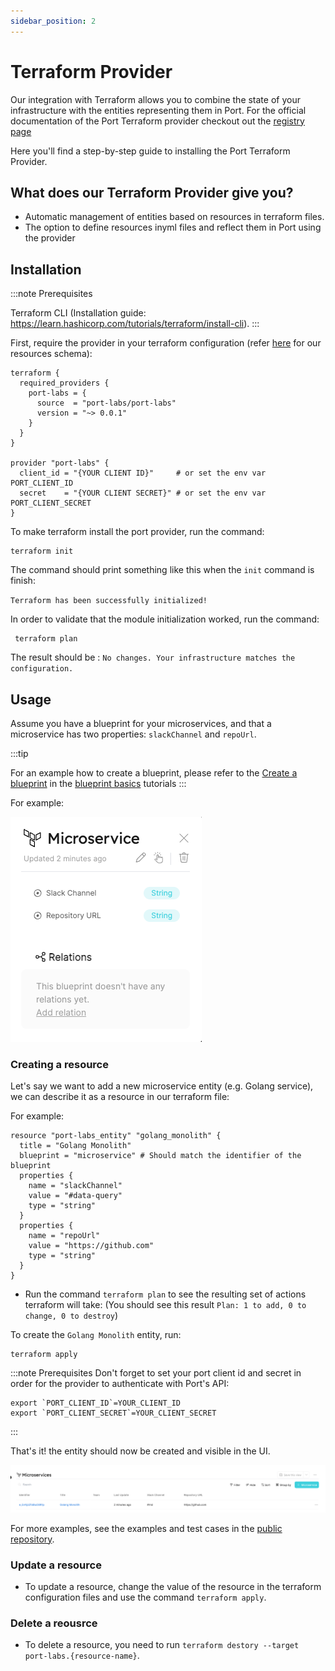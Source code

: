 ```yaml
---
sidebar_position: 2
---
```


# Terraform Provider

Our integration with Terraform allows you to combine the state of your infrastructure with the entities representing them in Port. For the official documentation of the Port Terraform provider checkout out the [registry page](https://registry.terraform.io/providers/port-labs/port/)

Here you'll find a step-by-step guide to installing the Port Terraform Provider.

## What does our Terraform Provider give you?

- Automatic management of entities based on resources in terraform files.
- The option to define resources inyml files and reflect them in Port using the provider

## Installation

:::note Prerequisites

Terraform CLI (Installation guide: https://learn.hashicorp.com/tutorials/terraform/install-cli).
:::

First, require the provider in your terraform configuration (refer [here](https://registry.terraform.io/providers/port-labs/port-labs/latest/docs/resources/entity) for our resources schema):

```hcl
terraform {
  required_providers {
    port-labs = {
      source  = "port-labs/port-labs"
      version = "~> 0.0.1"
    }
  }
}

provider "port-labs" {
  client_id = "{YOUR CLIENT ID}"     # or set the env var PORT_CLIENT_ID
  secret    = "{YOUR CLIENT SECRET}" # or set the env var PORT_CLIENT_SECRET
}
```

To make terraform install the port provider, run the command:

```shell
terraform init
```

The command should print something like this when the `init` command is finish:

`Terraform has been successfully initialized!`

In order to validate that the module initialization worked, run the command:

```shell
 terraform plan
```

The result should be : `No changes. Your infrastructure matches the configuration.`

## Usage

Assume you have a blueprint for your microservices, and that a microservice has two properties: `slackChannel` and `repoUrl`.

:::tip

For an example how to create a blueprint, please refer to the [Create a blueprint](../tutorials/blueprint-basics.md#create-blueprints) in the [blueprint basics](../tutorials/blueprint-basics.md) tutorials
:::

For example:

![Blueprint with Terraform provider](../../static/img/integrations/terraform-provider/MicroserviceBlueprint.png)

### Creating a resource

Let's say we want to add a new microservice entity (e.g. Golang service), we can describe it as a resource in our terraform file:

For example:

```hcl
resource "port-labs_entity" "golang_monolith" {
  title = "Golang Monolith"
  blueprint = "microservice" # Should match the identifier of the blueprint
  properties {
    name = "slackChannel"
    value = "#data-query"
    type = "string"
  }
  properties {
    name = "repoUrl"
    value = "https://github.com"
    type = "string"
  }
}
```

- Run the command `terraform plan` to see the resulting set of actions terraform will take: (You should see this result `Plan: 1 to add, 0 to change, 0 to destroy`)

To create the `Golang Monolith` entity, run:

```shell
terraform apply
```

:::note Prerequisites
Don't forget to set your port client id and secret in order for the provider to authenticate with Port's API:

```shell
export `PORT_CLIENT_ID`=YOUR_CLIENT_ID
export `PORT_CLIENT_SECRET`=YOUR_CLIENT_SECRET
```

:::

That's it! the entity should now be created and visible in the UI.

![Entities](../../static/img/integrations/terraform-provider/Entities.png)

For more examples, see the examples and test cases in the [public repository](https://github.com/port-labs/terraform-provider-port).

### Update a resource

- To update a resource, change the value of the resource in the terraform configuration files and use the command `terraform apply`.

### Delete a reousrce

- To delete a resource, you need to run `terraform destory --target port-labs.{resource-name}`.
